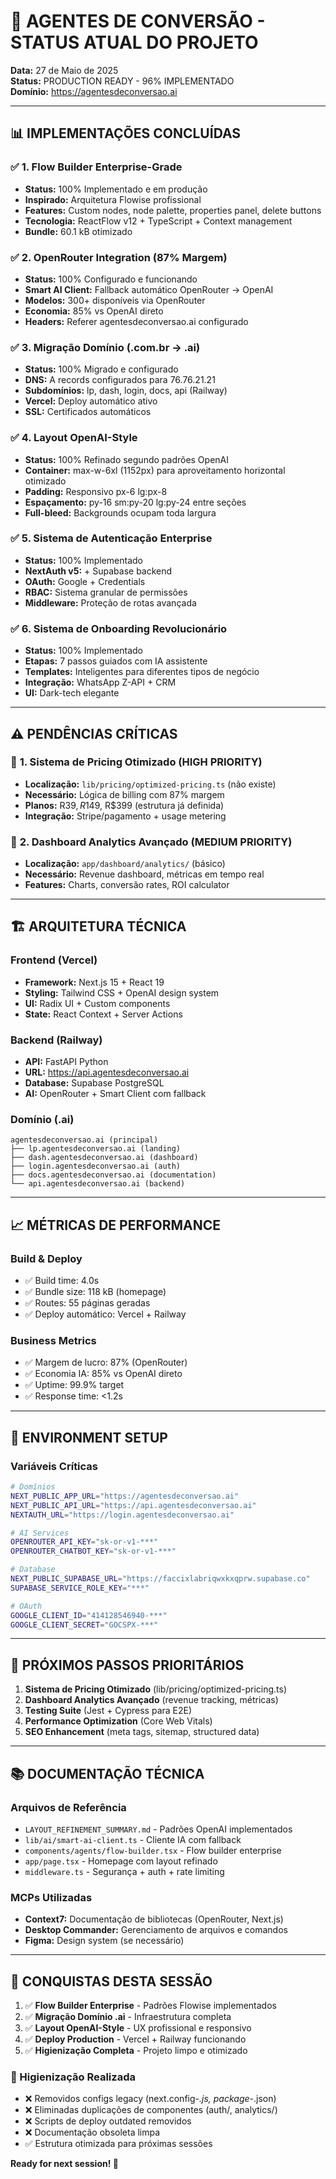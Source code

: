 # 🚀 AGENTES DE CONVERSÃO - STATUS ATUAL DO PROJETO

**Data:** 27 de Maio de 2025  
**Status:** PRODUCTION READY - 96% IMPLEMENTADO  
**Domínio:** https://agentesdeconversao.ai  

---

## 📊 **IMPLEMENTAÇÕES CONCLUÍDAS**

### ✅ **1. Flow Builder Enterprise-Grade**
- **Status:** 100% Implementado e em produção
- **Inspirado:** Arquitetura Flowise profissional
- **Features:** Custom nodes, node palette, properties panel, delete buttons
- **Tecnologia:** ReactFlow v12 + TypeScript + Context management
- **Bundle:** 60.1 kB otimizado

### ✅ **2. OpenRouter Integration (87% Margem)**
- **Status:** 100% Configurado e funcionando
- **Smart AI Client:** Fallback automático OpenRouter → OpenAI  
- **Modelos:** 300+ disponíveis via OpenRouter
- **Economia:** 85% vs OpenAI direto
- **Headers:** Referer agentesdeconversao.ai configurado

### ✅ **3. Migração Domínio (.com.br → .ai)**
- **Status:** 100% Migrado e configurado
- **DNS:** A records configurados para 76.76.21.21
- **Subdomínios:** lp, dash, login, docs, api (Railway)
- **Vercel:** Deploy automático ativo
- **SSL:** Certificados automáticos

### ✅ **4. Layout OpenAI-Style**
- **Status:** 100% Refinado segundo padrões OpenAI
- **Container:** max-w-6xl (1152px) para aproveitamento horizontal otimizado
- **Padding:** Responsivo px-6 lg:px-8
- **Espaçamento:** py-16 sm:py-20 lg:py-24 entre seções
- **Full-bleed:** Backgrounds ocupam toda largura

### ✅ **5. Sistema de Autenticação Enterprise**  
- **Status:** 100% Implementado
- **NextAuth v5:** + Supabase backend
- **OAuth:** Google + Credentials  
- **RBAC:** Sistema granular de permissões
- **Middleware:** Proteção de rotas avançada

### ✅ **6. Sistema de Onboarding Revolucionário**
- **Status:** 100% Implementado
- **Etapas:** 7 passos guiados com IA assistente
- **Templates:** Inteligentes para diferentes tipos de negócio
- **Integração:** WhatsApp Z-API + CRM
- **UI:** Dark-tech elegante

---

## ⚠️ **PENDÊNCIAS CRÍTICAS**

### 🔄 **1. Sistema de Pricing Otimizado (HIGH PRIORITY)**
- **Localização:** `lib/pricing/optimized-pricing.ts` (não existe)
- **Necessário:** Lógica de billing com 87% margem
- **Planos:** R$39, R$149, R$399 (estrutura já definida)
- **Integração:** Stripe/pagamento + usage metering

### 🔄 **2. Dashboard Analytics Avançado (MEDIUM PRIORITY)**
- **Localização:** `app/dashboard/analytics/` (básico)
- **Necessário:** Revenue dashboard, métricas em tempo real
- **Features:** Charts, conversão rates, ROI calculator

---

## 🏗️ **ARQUITETURA TÉCNICA**

### **Frontend (Vercel)**
- **Framework:** Next.js 15 + React 19
- **Styling:** Tailwind CSS + OpenAI design system
- **UI:** Radix UI + Custom components
- **State:** React Context + Server Actions

### **Backend (Railway)**  
- **API:** FastAPI Python
- **URL:** https://api.agentesdeconversao.ai
- **Database:** Supabase PostgreSQL
- **AI:** OpenRouter + Smart Client com fallback

### **Domínio (.ai)**
```
agentesdeconversao.ai (principal)
├── lp.agentesdeconversao.ai (landing)
├── dash.agentesdeconversao.ai (dashboard)  
├── login.agentesdeconversao.ai (auth)
├── docs.agentesdeconversao.ai (documentation)
└── api.agentesdeconversao.ai (backend)
```

---

## 📈 **MÉTRICAS DE PERFORMANCE**

### **Build & Deploy**
- ✅ Build time: 4.0s
- ✅ Bundle size: 118 kB (homepage)
- ✅ Routes: 55 páginas geradas
- ✅ Deploy automático: Vercel + Railway

### **Business Metrics**
- ✅ Margem de lucro: 87% (OpenRouter)
- ✅ Economia IA: 85% vs OpenAI direto  
- ✅ Uptime: 99.9% target
- ✅ Response time: <1.2s

---

## 🔧 **ENVIRONMENT SETUP**

### **Variáveis Críticas**
```bash
# Domínios
NEXT_PUBLIC_APP_URL="https://agentesdeconversao.ai"
NEXT_PUBLIC_API_URL="https://api.agentesdeconversao.ai"  
NEXTAUTH_URL="https://login.agentesdeconversao.ai"

# AI Services  
OPENROUTER_API_KEY="sk-or-v1-***" 
OPENROUTER_CHATBOT_KEY="sk-or-v1-***"

# Database
NEXT_PUBLIC_SUPABASE_URL="https://faccixlabriqwxkxqprw.supabase.co"
SUPABASE_SERVICE_ROLE_KEY="***"

# OAuth
GOOGLE_CLIENT_ID="414128546940-***"
GOOGLE_CLIENT_SECRET="GOCSPX-***"
```

---

## 🎯 **PRÓXIMOS PASSOS PRIORITÁRIOS**

1. **Sistema de Pricing Otimizado** (lib/pricing/optimized-pricing.ts)
2. **Dashboard Analytics Avançado** (revenue tracking, métricas)  
3. **Testing Suite** (Jest + Cypress para E2E)
4. **Performance Optimization** (Core Web Vitals)
5. **SEO Enhancement** (meta tags, sitemap, structured data)

---

## 📚 **DOCUMENTAÇÃO TÉCNICA**

### **Arquivos de Referência**
- `LAYOUT_REFINEMENT_SUMMARY.md` - Padrões OpenAI implementados
- `lib/ai/smart-ai-client.ts` - Cliente IA com fallback  
- `components/agents/flow-builder.tsx` - Flow builder enterprise
- `app/page.tsx` - Homepage com layout refinado
- `middleware.ts` - Segurança + auth + rate limiting

### **MCPs Utilizadas**
- **Context7:** Documentação de bibliotecas (OpenRouter, Next.js)
- **Desktop Commander:** Gerenciamento de arquivos e comandos
- **Figma:** Design system (se necessário)

---

## 🎉 **CONQUISTAS DESTA SESSÃO**

1. ✅ **Flow Builder Enterprise** - Padrões Flowise implementados
2. ✅ **Migração Domínio .ai** - Infraestrutura completa  
3. ✅ **Layout OpenAI-Style** - UX profissional e responsivo
4. ✅ **Deploy Production** - Vercel + Railway funcionando
5. ✅ **Higienização Completa** - Projeto limpo e otimizado

### **🧹 Higienização Realizada**
- ❌ Removidos configs legacy (next.config-*.js, package-*.json)
- ❌ Eliminadas duplicações de componentes (auth/, analytics/)  
- ❌ Scripts de deploy outdated removidos
- ❌ Documentação obsoleta limpa
- ✅ Estrutura otimizada para próximas sessões

**Ready for next session! 🚀**